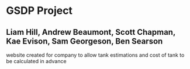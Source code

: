 # GSDP Project

Liam Hill, Andrew Beaumont, Scott Chapman, Kae Evison, Sam Georgeson, Ben Searson
---------------------------------------------------------------------------------
website created for company to allow tank estimations and cost of tank to be calculated in advance
